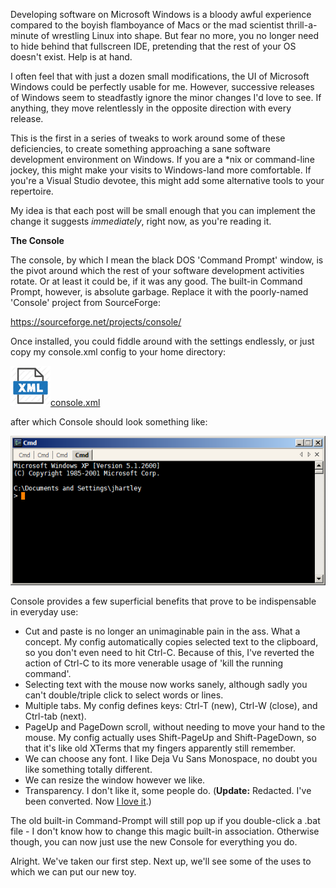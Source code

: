 <!--
.. title: Programming on Windows : Use Console
.. slug: programming-on-windows-use-console
.. date: 2009-10-09 18:18:50-05:00
.. tags: Software,MSWin-dev
.. category: Software
.. link: 
.. description: 
.. type: text
-->


Developing software on Microsoft Windows is a bloody awful experience
compared to the boyish flamboyance of Macs or the mad scientist
thrill-a-minute of wrestling Linux into shape. But fear no more, you no
longer need to hide behind that fullscreen IDE, pretending that the rest
of your OS doesn't exist. Help is at hand.

I often feel that with just a dozen small modifications, the UI of
Microsoft Windows could be perfectly usable for me. However, successive
releases of Windows seem to steadfastly ignore the minor changes I'd
love to see. If anything, they move relentlessly in the opposite
direction with every release.

This is the first in a series of tweaks to work around some of these
deficiencies, to create something approaching a sane software
development environment on Windows. If you are a \*nix or command-line
jockey, this might make your visits to Windows-land more comfortable. If
you're a Visual Studio devotee, this might add some alternative tools to
your repertoire.

My idea is that each post will be small enough that you can implement
the change it suggests *immediately*, right now, as you're reading it.

**The Console**

The console, by which I mean the black DOS 'Command Prompt' window, is
the pivot around which the rest of your software development activities
rotate. Or at least it could be, if it was any good. The built-in
Command Prompt, however, is absolute garbage. Replace it with the
poorly-named 'Console' project from SourceForge:

<https://sourceforge.net/projects/console/>

Once installed, you could fiddle around with the settings endlessly, or
just copy my console.xml config to your home directory:

[![console.xml (config for Console)](/files/2009/10/xml-icon.png)console.xml](/files/2009/10/console.xml)

after which Console should look something like:

![Console: It doesn't look like much](/files/2009/10/mswindows-command-prompt.png "mswindows-command-prompt")

Console provides a few superficial benefits that prove to be
indispensable in everyday use:

-   Cut and paste is no longer an unimaginable pain in the ass. What a
    concept. My config automatically copies selected text to the
    clipboard, so you don't even need to hit Ctrl-C. Because of this,
    I've reverted the action of Ctrl-C to its more venerable usage of
    'kill the running command'.
-   Selecting text with the mouse now works sanely, although sadly you
    can't double/triple click to select words or lines.
-   Multiple tabs. My config defines keys: Ctrl-T (new), Ctrl-W (close),
    and Ctrl-tab (next).
-   PageUp and PageDown scroll, without needing to move your hand to the
    mouse. My config actually uses Shift-PageUp and Shift-PageDown, so
    that it's like old XTerms that my fingers apparently still remember.
-   We can choose any font. I like Deja Vu Sans Monospace, no doubt you
    like something totally different.
-   We can resize the window however we like.
-   Transparency. I don't like it, some people do. (**Update:**
    Redacted. I've been converted. Now [I love
    it](http://img177.yfrog.com/i/5cy.jpg/).)

The old built-in Command-Prompt will still pop up if you double-click a
.bat file - I don't know how to change this magic built-in association.
Otherwise though, you can now just use the new Console for everything
you do.

Alright. We've taken our first step. Next up, we'll see some of the uses
to which we can put our new toy.